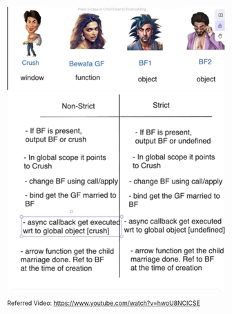 ![img_2.png](img_2.png)
![img_1.png](img_1.png)

Referred Video: https://www.youtube.com/watch?v=hwoU8NCICSE
